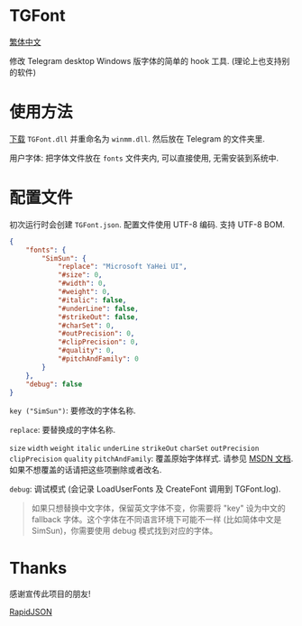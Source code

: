 # TGFont
[繁体中文](README.zh_TW.md)

修改 Telegram desktop Windows 版字体的简单的 hook 工具. (理论上也支持别的软件)

# 使用方法
[下载](https://github.com/ysc3839/TGFont/releases) `TGFont.dll` 并重命名为 `winmm.dll`. 然后放在 Telegram 的文件夹里.

用户字体: 把字体文件放在 `fonts` 文件夹内, 可以直接使用, 无需安装到系统中.

# 配置文件
初次运行时会创建 `TGFont.json`. 配置文件使用 UTF-8 编码. 支持 UTF-8 BOM.
```json
{
    "fonts": {
        "SimSun": {
            "replace": "Microsoft YaHei UI",
            "#size": 0,
            "#width": 0,
            "#weight": 0,
            "#italic": false,
            "#underLine": false,
            "#strikeOut": false,
            "#charSet": 0,
            "#outPrecision": 0,
            "#clipPrecision": 0,
            "#quality": 0,
            "#pitchAndFamily": 0
        }
    },
    "debug": false
}
```
`key ("SimSun")`: 要修改的字体名称.

`replace`: 要替换成的字体名称.

`size` `width` `weight` `italic` `underLine` `strikeOut` `charSet` `outPrecision` `clipPrecision` `quality` `pitchAndFamily`: 覆盖原始字体样式. 请参见 [MSDN 文档](https://msdn.microsoft.com/en-us/library/dd145037). 如果不想覆盖的话请把这些项删除或者改名.

`debug`: 调试模式 (会记录 LoadUserFonts 及 CreateFont 调用到 TGFont.log).

> 如果只想替换中文字体，保留英文字体不变，你需要将 "key" 设为中文的 fallback 字体。这个字体在不同语言环境下可能不一样 (比如简体中文是 SimSun)，你需要使用 debug 模式找到对应的字体。

# Thanks
感谢宣传此项目的朋友!

[RapidJSON](http://rapidjson.org/)
